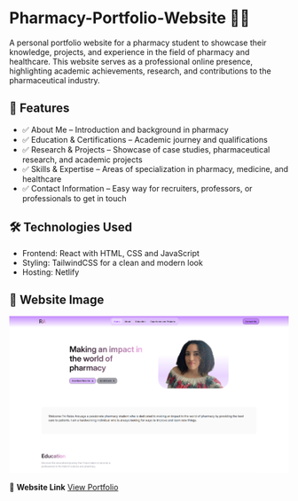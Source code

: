 # Pharmacy-Portfolio-Website 🏥💊

A personal portfolio website for a pharmacy student to showcase their knowledge, projects, and experience in the field of pharmacy and healthcare. This website serves as a professional online presence, highlighting academic achievements, research, and contributions to the pharmaceutical industry.

## 🚀 Features
- ✅ About Me – Introduction and background in pharmacy
- ✅ Education & Certifications – Academic journey and qualifications
- ✅ Research & Projects – Showcase of case studies, pharmaceutical research, and academic projects
- ✅ Skills & Expertise – Areas of specialization in pharmacy, medicine, and healthcare
- ✅ Contact Information – Easy way for recruiters, professors, or professionals to get in touch

## 🛠️ Technologies Used
- Frontend: React with HTML, CSS and JavaScript 
- Styling: TailwindCSS for a clean and modern look
- Hosting: Netlify 

## 📸 Website Image
![Portfolio Screenshot](images/websiteIMG.png)

🔗 **Website Link**
[View Portfolio](https://rarzuagaportfolio.netlify.app/)


